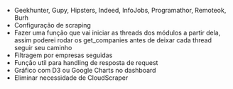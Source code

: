 - Geekhunter, Gupy, Hipsters, Indeed, InfoJobs, Programathor, Remoteok, Burh
- Configuração de scraping
- Fazer uma função que vai iniciar as threads dos módulos a partir dela, assim poderei rodar os get_companies antes de deixar cada thread seguir seu caminho
- Filtragem por empresas seguidas
- Função util para handling de resposta de request
- Gráfico com D3 ou Google Charts no dashboard
- Eliminar necessidade de CloudScraper